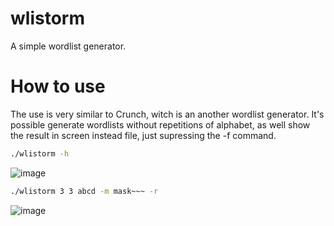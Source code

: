 # wlistorm
A simple wordlist generator.
# How to use
The use is very similar to Crunch, witch is an another wordlist generator. It's possible generate wordlists without repetitions of alphabet, as well  show the result in screen instead file, just supressing the -f command.

```bash
./wlistorm -h
```
![image](https://user-images.githubusercontent.com/54184160/154739632-71a37799-9d2d-4973-8256-289e6fec5abd.png)

```bash
./wlistorm 3 3 abcd -m mask~~~ -r
```
![image](https://user-images.githubusercontent.com/54184160/154740156-c807a47c-f71e-4e01-84f7-bf4a32ce772e.png)
